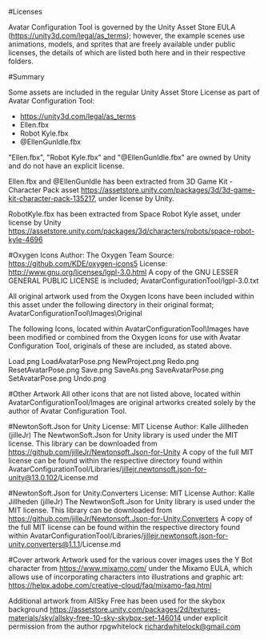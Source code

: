 #Licenses

Avatar Configuration Tool is governed by the Unity Asset Store EULA (https://unity3d.com/legal/as_terms); however, the example scenes use animations, models, and sprites that are freely available under public licenses, the details of which are listed both here and in their respective folders.

#Summary

Some assets are included in the regular Unity Asset Store License as part of Avatar Configuration Tool:
- https://unity3d.com/legal/as_terms
- Ellen.fbx
- Robot Kyle.fbx
- @EllenGunIdle.fbx

"Ellen.fbx", "Robot Kyle.fbx" and "@EllenGunIdle.fbx" are owned by Unity and do not have an explicit license.

Ellen.fbx and @EllenGunIdle has been extracted from 3D Game Kit - Character Pack asset https://assetstore.unity.com/packages/3d/3d-game-kit-character-pack-135217, under license by Unity.

RobotKyle.fbx has been extracted from Space Robot Kyle asset, under license by Unity https://assetstore.unity.com/packages/3d/characters/robots/space-robot-kyle-4696

#Oxygen Icons
Author: The Oxygen Team
Source: https://github.com/KDE/oxygen-icons5
License: http://www.gnu.org/licenses/lgpl-3.0.html
A copy of the GNU LESSER GENERAL PUBLIC LICENSE is included; AvatarConfigurationTool/lgpl-3.0.txt

All original artwork used from the Oxygen Icons have been included within this asset under the following directory in their original format; AvatarConfigurationTool\Images\Original

The following Icons, located within AvatarConfigurationTool\Images have been modified or combined from the Oxygen Icons for use with Avatar Configuration Tool, originals of these are included, as stated above.

Load.png
LoadAvatarPose.png
NewProject.png
Redo.png
ResetAvatarPose.png
Save.png
SaveAs.png
SaveAvatarPose.png
SetAvatarPose.png
Undo.png

#Other Artwork
All other icons that are not listed above, located within AvatarConfigurationTool/Images are original artworks created solely by the author of Avatar Configuration Tool.

#NewtonSoft.Json for Unity
License: MIT License
Author: Kalle Jillheden (jilleJr)
The NewtwonSoft.Json for Unity library is used under the MIT license.
This library can be downloaded from https://github.com/jilleJr/Newtonsoft.Json-for-Unity
A copy of the full MIT license can be found within the respective directory found within AvatarConfigurationTool/Libraries/jillejr.newtonsoft.json-for-unity@13.0.102/License.md

#NewtonSoft.Json for Unity.Converters
License: MIT License
Author: Kalle Jillheden (jilleJr)
The NewtwonSoft.Json for Unity library is used under the MIT license.
This library can be downloaded from https://github.com/jilleJr/Newtonsoft.Json-for-Unity.Converters
A copy of the full MIT license can be found within the respective directory found within AvatarConfigurationTool/Libraries/jillejr.newtonsoft.json-for-unity.converters@1.1.1/License.md

#Cover artwork
Artwork used for the various cover images uses the Y Bot character from https://www.mixamo.com/ under the Mixamo EULA, which allows use of incorporating characters into illustrations and graphic art: https://helpx.adobe.com/creative-cloud/faq/mixamo-faq.html

Additional artwork from AllSky Free has been used for the skybox background https://assetstore.unity.com/packages/2d/textures-materials/sky/allsky-free-10-sky-skybox-set-146014 under explicit permission from the author rpgwhitelock richardwhitelock@gmail.com
